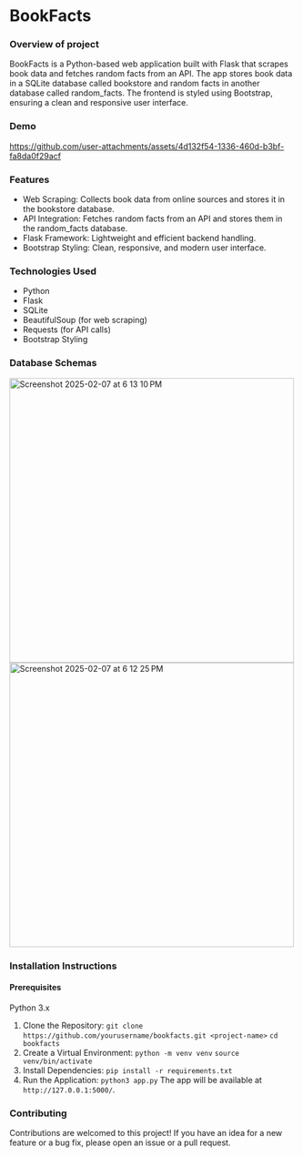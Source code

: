 # BookFacts

### Overview of project
BookFacts is a Python-based web application built with Flask that scrapes book data and fetches random facts from an API. The app stores book data in a SQLite database called bookstore and random facts in another database called random_facts. The frontend is styled using Bootstrap, ensuring a clean and responsive user interface.
### Demo


https://github.com/user-attachments/assets/4d132f54-1336-460d-b3bf-fa8da0f29acf


### Features
- Web Scraping: Collects book data from online sources and stores it in the bookstore database.
- API Integration: Fetches random facts from an API and stores them in the random_facts database.
- Flask Framework: Lightweight and efficient backend handling.
- Bootstrap Styling: Clean, responsive, and modern user interface.
### Technologies Used
- Python
- Flask
- SQLite
- BeautifulSoup (for web scraping)
- Requests (for API calls)
- Bootstrap Styling
### Database Schemas
<img width="500" alt="Screenshot 2025-02-07 at 6 13 10 PM" src="https://github.com/user-attachments/assets/c79b9fab-b0eb-4add-b24d-e66efc4548ea" />
<img width="500" alt="Screenshot 2025-02-07 at 6 12 25 PM" src="https://github.com/user-attachments/assets/ece96ea7-5e02-4009-8913-f9f2723c838c" />

### Installation Instructions
#### Prerequisites 
Python 3.x

1. Clone the Repository:
`git clone https://github.com/yourusername/bookfacts.git <project-name>`
`cd bookfacts`
2. Create a Virtual Environment:
`python -m venv venv`
`source venv/bin/activate`  
3. Install Dependencies:
`pip install -r requirements.txt`
4. Run the Application:
`python3 app.py`
The app will be available at `http://127.0.0.1:5000/`.
### Contributing
Contributions are welcomed to this project! If you have an idea for a new feature or a bug fix, please open an issue or a pull request.
